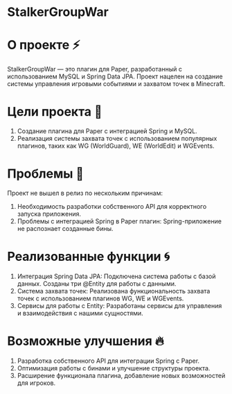 # StalkerGroupWar  
# О проекте ⚡
StalkerGroupWar — это плагин для Paper, разработанный с использованием MySQL и Spring Data JPA.
Проект нацелен на создание системы управления игровыми событиями и захватом точек в Minecraft.

# Цели проекта 🌊
1. Создание плагина для Paper с интеграцией Spring и MySQL.
2. Реализация системы захвата точек с использованием популярных плагинов, таких как WG (WorldGuard), WE (WorldEdit) и WGEvents.

# Проблемы 🌠
Проект не вышел в релиз по нескольким причинам:
1. Необходимость разработки собственного API для корректного запуска приложения.
2. Проблемы с интеграцией Spring в Paper плагин: Spring-приложение не распознает созданные бины.

# Реализованные функции 🌀
1. Интеграция Spring Data JPA:
   Подключена система работы с базой данных. Созданы три @Entity для работы с данными.
2. Система захвата точек:
   Реализована функциональность захвата точек с использованием плагинов WG, WE и WGEvents.
3. Сервисы для работы с Entity:
   Разработаны сервисы для управления и взаимодействия с нашими сущностями.

# Возможные улучшения 🔥
1. Разработка собственного API для интеграции Spring с Paper.
2. Оптимизация работы с бинами и улучшение структуры проекта.
3. Расширение функционала плагина, добавление новых возможностей для игроков.

